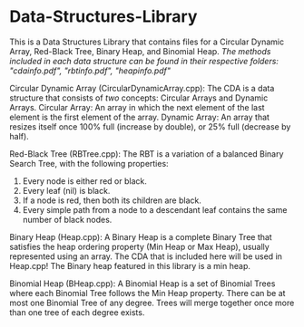 # Data-Structures-Library
This is a Data Structures Library that contains files for a Circular Dynamic Array, Red-Black Tree, Binary Heap, and Binomial Heap.
_The methods included in each data structure can be found in their respective folders: "cdainfo.pdf", "rbtinfo.pdf", "heapinfo.pdf"_

Circular Dynamic Array (CircularDynamicArray.cpp):
The CDA is a data structure that consists of _two_ concepts: Circular Arrays and Dynamic Arrays.
  Circular Array: An array in which the next element of the last element is the first element of the array.
  Dynamic Array: An array that resizes itself once 100% full (increase by double), or 25% full (decrease by half).

Red-Black Tree (RBTree.cpp):
The RBT is a variation of a balanced Binary Search Tree, with the following properties:
  1. Every node is either red or black.
  2. Every leaf (nil) is black.
  3. If a node is red, then both its children are black.
  4. Every simple path from a node to a descendant leaf contains the same number of black nodes.

Binary Heap (Heap.cpp):
A Binary Heap is a complete Binary Tree that satisfies the heap ordering property (Min Heap or Max Heap), usually represented using an array. The CDA that is included here will be used in Heap.cpp! The Binary heap featured in this library is a min heap.

Binomial Heap (BHeap.cpp):
A Binomial Heap is a set of Binomial Trees where each Binomial Tree follows the Min Heap property. There can be at most one Binomial Tree of any degree. Trees will merge together once more than one tree of each degree exists.
